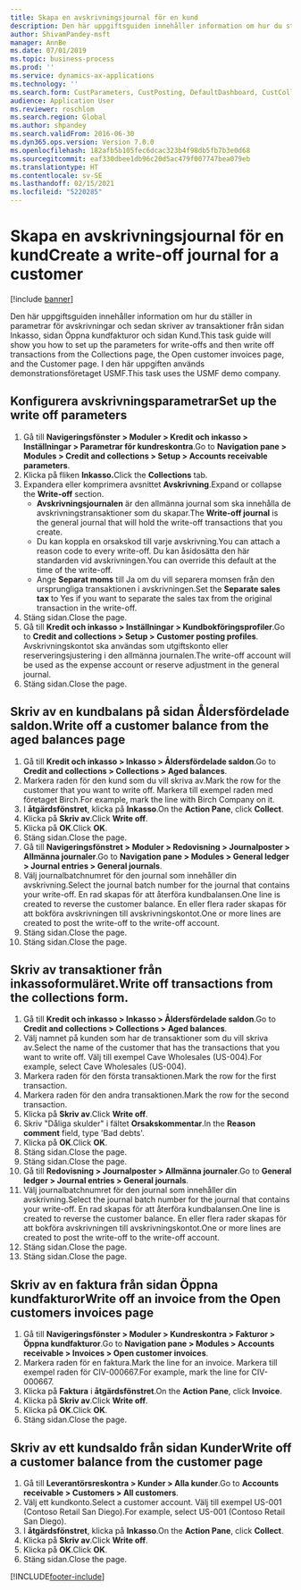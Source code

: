 ```yaml
---
title: Skapa en avskrivningsjournal för en kund
description: Den här uppgiftsguiden innehåller information om hur du ställer in parametrar för avskrivningar och sedan skriver av transaktioner från sidan Inkasso, sidan Öppna kundfakturor och sidan Kund.
author: ShivamPandey-msft
manager: AnnBe
ms.date: 07/01/2019
ms.topic: business-process
ms.prod: ''
ms.service: dynamics-ax-applications
ms.technology: ''
ms.search.form: CustParameters, CustPosting, DefaultDashboard, CustCollectionsPoolsListPage, CustWriteOff, LedgerJournalTable, LedgerJournalTransDaily, CustCollections, CustOpenInvoicesListPage, CustTable
audience: Application User
ms.reviewer: roschlom
ms.search.region: Global
ms.author: shpandey
ms.search.validFrom: 2016-06-30
ms.dyn365.ops.version: Version 7.0.0
ms.openlocfilehash: 182afb5b105fec6dcac323b4f98db5fb7b3e0d68
ms.sourcegitcommit: eaf330dbee1db96c20d5ac479f007747bea079eb
ms.translationtype: HT
ms.contentlocale: sv-SE
ms.lasthandoff: 02/15/2021
ms.locfileid: "5220285"
---
```

# <a name="create-a-write-off-journal-for-a-customer"></a><span data-ttu-id="45d6f-103">Skapa en avskrivningsjournal för en kund</span><span class="sxs-lookup"><span data-stu-id="45d6f-103">Create a write-off journal for a customer</span></span>

[!include [banner](../../includes/banner.md)]

<span data-ttu-id="45d6f-104">Den här uppgiftsguiden innehåller information om hur du ställer in parametrar för avskrivningar och sedan skriver av transaktioner från sidan Inkasso, sidan Öppna kundfakturor och sidan Kund.</span><span class="sxs-lookup"><span data-stu-id="45d6f-104">This task guide will show you how to set up the parameters for write-offs and then write off transactions from the Collections page, the Open customer invoices page, and the Customer page.</span></span> <span data-ttu-id="45d6f-105">I den här uppgiften används demonstrationsföretaget USMF.</span><span class="sxs-lookup"><span data-stu-id="45d6f-105">This task uses the USMF demo company.</span></span>


## <a name="set-up-the-write-off-parameters"></a><span data-ttu-id="45d6f-106">Konfigurera avskrivningsparametrar</span><span class="sxs-lookup"><span data-stu-id="45d6f-106">Set up the write off parameters</span></span>
1. <span data-ttu-id="45d6f-107">Gå till **Navigeringsfönster > Moduler > Kredit och inkasso > Inställningar > Parametrar för kundreskontra**.</span><span class="sxs-lookup"><span data-stu-id="45d6f-107">Go to **Navigation pane > Modules > Credit and collections > Setup > Accounts receivable parameters**.</span></span>
2. <span data-ttu-id="45d6f-108">Klicka på fliken **Inkasso.**</span><span class="sxs-lookup"><span data-stu-id="45d6f-108">Click the **Collections** tab.</span></span>
3. <span data-ttu-id="45d6f-109">Expandera eller komprimera avsnittet **Avskrivning**.</span><span class="sxs-lookup"><span data-stu-id="45d6f-109">Expand or collapse the **Write-off** section.</span></span>
    - <span data-ttu-id="45d6f-110">**Avskrivningsjournalen** är den allmänna journal som ska innehålla de avskrivningstransaktioner som du skapar.</span><span class="sxs-lookup"><span data-stu-id="45d6f-110">The **Write-off journal** is the general journal that will hold the write-off transactions that you create.</span></span>  
    - <span data-ttu-id="45d6f-111">Du kan koppla en orsakskod till varje avskrivning.</span><span class="sxs-lookup"><span data-stu-id="45d6f-111">You can attach a reason code to every write-off.</span></span> <span data-ttu-id="45d6f-112">Du kan åsidosätta den här standarden vid avskrivningen.</span><span class="sxs-lookup"><span data-stu-id="45d6f-112">You can override this default at the time of the write-off.</span></span>  
    - <span data-ttu-id="45d6f-113">Ange **Separat moms** till Ja om du vill separera momsen från den ursprungliga transaktionen i avskrivningen.</span><span class="sxs-lookup"><span data-stu-id="45d6f-113">Set the **Separate sales tax** to Yes if you want to separate the sales tax from the original transaction in the write-off.</span></span>  
4. <span data-ttu-id="45d6f-114">Stäng sidan.</span><span class="sxs-lookup"><span data-stu-id="45d6f-114">Close the page.</span></span>
5. <span data-ttu-id="45d6f-115">Gå till **Kredit och inkasso > Inställningar > Kundbokföringsprofiler**.</span><span class="sxs-lookup"><span data-stu-id="45d6f-115">Go to **Credit and collections > Setup > Customer posting profiles**.</span></span> <span data-ttu-id="45d6f-116">Avskrivningskontot ska användas som utgiftskonto eller reserveringsjustering i den allmänna journalen.</span><span class="sxs-lookup"><span data-stu-id="45d6f-116">The write-off account will be used as the expense account or reserve adjustment in the general journal.</span></span>
6. <span data-ttu-id="45d6f-117">Stäng sidan.</span><span class="sxs-lookup"><span data-stu-id="45d6f-117">Close the page.</span></span>

## <a name="write-off-a-customer-balance-from-the-aged-balances-page"></a><span data-ttu-id="45d6f-118">Skriv av en kundbalans på sidan Åldersfördelade saldon.</span><span class="sxs-lookup"><span data-stu-id="45d6f-118">Write off a customer balance from the aged balances page</span></span>
1. <span data-ttu-id="45d6f-119">Gå till **Kredit och inkasso > Inkasso > Åldersfördelade saldon**.</span><span class="sxs-lookup"><span data-stu-id="45d6f-119">Go to **Credit and collections > Collections > Aged balances**.</span></span>
2. <span data-ttu-id="45d6f-120">Markera raden för den kund som du vill skriva av.</span><span class="sxs-lookup"><span data-stu-id="45d6f-120">Mark the row for the customer that you want to write off.</span></span> <span data-ttu-id="45d6f-121">Markera till exempel raden med företaget Birch.</span><span class="sxs-lookup"><span data-stu-id="45d6f-121">For example, mark the line with Birch Company on it.</span></span>
3. <span data-ttu-id="45d6f-122">I **åtgärdsfönstret**, klicka på **Inkasso**.</span><span class="sxs-lookup"><span data-stu-id="45d6f-122">On the **Action Pane**, click **Collect**.</span></span>
4. <span data-ttu-id="45d6f-123">Klicka på **Skriv av**.</span><span class="sxs-lookup"><span data-stu-id="45d6f-123">Click **Write off**.</span></span>
5. <span data-ttu-id="45d6f-124">Klicka på **OK**.</span><span class="sxs-lookup"><span data-stu-id="45d6f-124">Click **OK**.</span></span>
6. <span data-ttu-id="45d6f-125">Stäng sidan.</span><span class="sxs-lookup"><span data-stu-id="45d6f-125">Close the page.</span></span>
7. <span data-ttu-id="45d6f-126">Gå till **Navigeringsfönstret > Moduler > Redovisning > Journalposter > Allmänna journaler**.</span><span class="sxs-lookup"><span data-stu-id="45d6f-126">Go to **Navigation pane > Modules > General ledger > Journal entries > General journals**.</span></span>
8. <span data-ttu-id="45d6f-127">Välj journalbatchnumret för den journal som innehåller din avskrivning.</span><span class="sxs-lookup"><span data-stu-id="45d6f-127">Select the journal batch number for the journal that contains your write-off.</span></span> <span data-ttu-id="45d6f-128">En rad skapas för att återföra kundbalansen.</span><span class="sxs-lookup"><span data-stu-id="45d6f-128">One line is created to reverse the customer balance.</span></span> <span data-ttu-id="45d6f-129">En eller flera rader skapas för att bokföra avskrivningen till avskrivningskontot.</span><span class="sxs-lookup"><span data-stu-id="45d6f-129">One or more lines are created to post the write-off to the write-off account.</span></span>  
9. <span data-ttu-id="45d6f-130">Stäng sidan.</span><span class="sxs-lookup"><span data-stu-id="45d6f-130">Close the page.</span></span>
10. <span data-ttu-id="45d6f-131">Stäng sidan.</span><span class="sxs-lookup"><span data-stu-id="45d6f-131">Close the page.</span></span>

## <a name="write-off-transactions-from-the-collections-form"></a><span data-ttu-id="45d6f-132">Skriv av transaktioner från inkassoformuläret.</span><span class="sxs-lookup"><span data-stu-id="45d6f-132">Write off transactions from the collections form.</span></span>
1. <span data-ttu-id="45d6f-133">Gå till **Kredit och inkasso > Inkasso > Åldersfördelade saldon**.</span><span class="sxs-lookup"><span data-stu-id="45d6f-133">Go to **Credit and collections > Collections > Aged balances**.</span></span>
2. <span data-ttu-id="45d6f-134">Välj namnet på kunden som har de transaktioner som du vill skriva av.</span><span class="sxs-lookup"><span data-stu-id="45d6f-134">Select the name of the customer that has the transactions that you want to write off.</span></span> <span data-ttu-id="45d6f-135">Välj till exempel Cave Wholesales (US-004).</span><span class="sxs-lookup"><span data-stu-id="45d6f-135">For example, select Cave Wholesales (US-004).</span></span>
3. <span data-ttu-id="45d6f-136">Markera raden för den första transaktionen.</span><span class="sxs-lookup"><span data-stu-id="45d6f-136">Mark the row for the first transaction.</span></span>
4. <span data-ttu-id="45d6f-137">Markera raden för den andra transaktionen.</span><span class="sxs-lookup"><span data-stu-id="45d6f-137">Mark the row for the second transaction.</span></span>
5. <span data-ttu-id="45d6f-138">Klicka på **Skriv av**.</span><span class="sxs-lookup"><span data-stu-id="45d6f-138">Click **Write off**.</span></span>
6. <span data-ttu-id="45d6f-139">Skriv "Dåliga skulder" i fältet **Orsakskommentar**.</span><span class="sxs-lookup"><span data-stu-id="45d6f-139">In the **Reason comment** field, type 'Bad debts'.</span></span>
7. <span data-ttu-id="45d6f-140">Klicka på **OK**.</span><span class="sxs-lookup"><span data-stu-id="45d6f-140">Click **OK**.</span></span>
8. <span data-ttu-id="45d6f-141">Stäng sidan.</span><span class="sxs-lookup"><span data-stu-id="45d6f-141">Close the page.</span></span>
9. <span data-ttu-id="45d6f-142">Stäng sidan.</span><span class="sxs-lookup"><span data-stu-id="45d6f-142">Close the page.</span></span>
10. <span data-ttu-id="45d6f-143">Gå till **Redovisning > Journalposter > Allmänna journaler**.</span><span class="sxs-lookup"><span data-stu-id="45d6f-143">Go to **General ledger > Journal entries > General journals**.</span></span>
11. <span data-ttu-id="45d6f-144">Välj journalbatchnumret för den journal som innehåller din avskrivning.</span><span class="sxs-lookup"><span data-stu-id="45d6f-144">Select the journal batch number for the journal that contains your write-off.</span></span> <span data-ttu-id="45d6f-145">En rad skapas för att återföra kundbalansen.</span><span class="sxs-lookup"><span data-stu-id="45d6f-145">One line is created to reverse the customer balance.</span></span> <span data-ttu-id="45d6f-146">En eller flera rader skapas för att bokföra avskrivningen till avskrivningskontot.</span><span class="sxs-lookup"><span data-stu-id="45d6f-146">One or more lines are created to post the write-off to the write-off account.</span></span>  
12. <span data-ttu-id="45d6f-147">Stäng sidan.</span><span class="sxs-lookup"><span data-stu-id="45d6f-147">Close the page.</span></span>
13. <span data-ttu-id="45d6f-148">Stäng sidan.</span><span class="sxs-lookup"><span data-stu-id="45d6f-148">Close the page.</span></span>

## <a name="write-off-an-invoice-from-the-open-customers-invoices-page"></a><span data-ttu-id="45d6f-149">Skriv av en faktura från sidan Öppna kundfakturor</span><span class="sxs-lookup"><span data-stu-id="45d6f-149">Write off an invoice from the Open customers invoices page</span></span>
1. <span data-ttu-id="45d6f-150">Gå till **Navigeringsfönster > Moduler > Kundreskontra > Fakturor > Öppna kundfakturor**.</span><span class="sxs-lookup"><span data-stu-id="45d6f-150">Go to **Navigation pane > Modules > Accounts receivable > Invoices > Open customer invoices**.</span></span>
2. <span data-ttu-id="45d6f-151">Markera raden för en faktura.</span><span class="sxs-lookup"><span data-stu-id="45d6f-151">Mark the line for an invoice.</span></span> <span data-ttu-id="45d6f-152">Markera till exempel raden för CIV-000667.</span><span class="sxs-lookup"><span data-stu-id="45d6f-152">For example, mark the line for CIV-000667.</span></span>
3. <span data-ttu-id="45d6f-153">Klicka på **Faktura** i **åtgärdsfönstret**.</span><span class="sxs-lookup"><span data-stu-id="45d6f-153">On the **Action Pane**, click **Invoice**.</span></span>
4. <span data-ttu-id="45d6f-154">Klicka på **Skriv av**.</span><span class="sxs-lookup"><span data-stu-id="45d6f-154">Click **Write off**.</span></span>
5. <span data-ttu-id="45d6f-155">Klicka på **OK**.</span><span class="sxs-lookup"><span data-stu-id="45d6f-155">Click **OK**.</span></span>
6. <span data-ttu-id="45d6f-156">Stäng sidan.</span><span class="sxs-lookup"><span data-stu-id="45d6f-156">Close the page.</span></span>

## <a name="write-off-a-customer-balance-from-the-customer-page"></a><span data-ttu-id="45d6f-157">Skriv av ett kundsaldo från sidan Kunder</span><span class="sxs-lookup"><span data-stu-id="45d6f-157">Write off a customer balance from the customer page</span></span>
1. <span data-ttu-id="45d6f-158">Gå till **Leverantörsreskontra > Kunder > Alla kunder**.</span><span class="sxs-lookup"><span data-stu-id="45d6f-158">Go to **Accounts receivable > Customers > All customers**.</span></span>
2. <span data-ttu-id="45d6f-159">Välj ett kundkonto.</span><span class="sxs-lookup"><span data-stu-id="45d6f-159">Select a customer account.</span></span> <span data-ttu-id="45d6f-160">Välj till exempel US-001 (Contoso Retail San Diego).</span><span class="sxs-lookup"><span data-stu-id="45d6f-160">For example, select US-001 (Contoso Retail San Diego).</span></span>
3. <span data-ttu-id="45d6f-161">I **åtgärdsfönstret**, klicka på **Inkasso**.</span><span class="sxs-lookup"><span data-stu-id="45d6f-161">On the **Action Pane**, click **Collect**.</span></span>
4. <span data-ttu-id="45d6f-162">Klicka på **Skriv av**.</span><span class="sxs-lookup"><span data-stu-id="45d6f-162">Click **Write off**.</span></span>
5. <span data-ttu-id="45d6f-163">Klicka på **OK**.</span><span class="sxs-lookup"><span data-stu-id="45d6f-163">Click **OK**.</span></span>
6. <span data-ttu-id="45d6f-164">Stäng sidan.</span><span class="sxs-lookup"><span data-stu-id="45d6f-164">Close the page.</span></span>



[!INCLUDE[footer-include](../../../includes/footer-banner.md)]